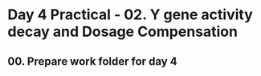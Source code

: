 # Day 4 Practical - 02. Y gene activity decay and Dosage Compensation


## 00. Prepare work folder for day 4

```
